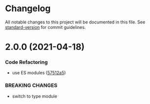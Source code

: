 # Changelog

All notable changes to this project will be documented in this file. See [standard-version](https://github.com/conventional-changelog/standard-version) for commit guidelines.

# 2.0.0 (2021-04-18)


### Code Refactoring

* use ES modules ([57512a5](https://github.com/dmnsgn/primitive-ellipsoid/commit/57512a5c4df1871b57d6a60bb4eb9c47cd90e7d8))


### BREAKING CHANGES

* switch to type module
